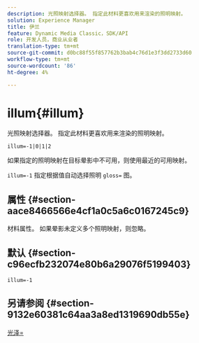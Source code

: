 ```yaml
---
description: 光照映射选择器。 指定此材料更喜欢用来渲染的照明映射。
solution: Experience Manager
title: 伊兰
feature: Dynamic Media Classic，SDK/API
role: 开发人员，商业从业者
translation-type: tm+mt
source-git-commit: d0bc88f55f857762b3bab4c76d1e3f3dd2733d60
workflow-type: tm+mt
source-wordcount: '86'
ht-degree: 4%

---
```



# illum{#illum}

光照映射选择器。 指定此材料更喜欢用来渲染的照明映射。

`illum=-1|0|1|2`

如果指定的照明映射在目标晕影中不可用，则使用最近的可用映射。

`illum=-1` 指定根据值自动选择照明 `gloss=` 图。

## 属性 {#section-aace8466566e4cf1a0c5a6c0167245c9}

材料属性。 如果晕影未定义多个照明映射，则忽略。

## 默认 {#section-c96ecfb232074e80b6a29076f5199403}

`illum=-1`

## 另请参阅 {#section-9132e60381c64aa3a8ed1319690db55e}

[光泽=](../../../../../ir-api/http-protocol/image-rendering-api-ref/c-ir-http-protocol-ref/c-ir-http-protocol-command-reference/r-ir-http-gloss.md#reference-325aef2ee51e4e1584a06047427340ca)
